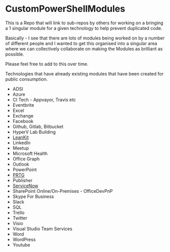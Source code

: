 # CustomPowerShellModules
This is a Repo that will link to sub-repos by others for working on a bringing a 1 singular module for a given technology to help prevent duplicated code.

Basically - I see that there are lots of modules being worked on by a number of different people and I wanted to get this organised into a singular area where we can collectively collaborate on making the Modules as brilliant as possible.

Please feel free to add to this over time.

Technologies that have already existing modules that have been created for public consumption.

* ADSI  
* Azure  
* CI Tech - Appvayor, Travis etc  
* Eventbrite  
* Excel  
* Exchange  
* Facebook  
* Github, Gitlab, Bitbucket  
* HyperV Lab Building  
* [LeanKit](https://github.com/Sam-Martin/leankit-powershell)  
* LinkedIn  
* Meetup  
* Microsoft Health  
* Office Graph  
* Outlook  
* PowerPoint  
* [PRTG](https://github.com/Sam-Martin/prtg-powershell)  
* Publisher  
* [ServiceNow](https://github.com/Sam-Martin/servicenow-powershell)  
* SharePoint Online/On-Premises - OfficeDevPnP  
* Skype For Business  
* Slack  
* SQL  
* Trello  
* Twitter  
* Visio  
* Visual Studio Team Services  
* Word  
* WordPress  
* Youtube  
